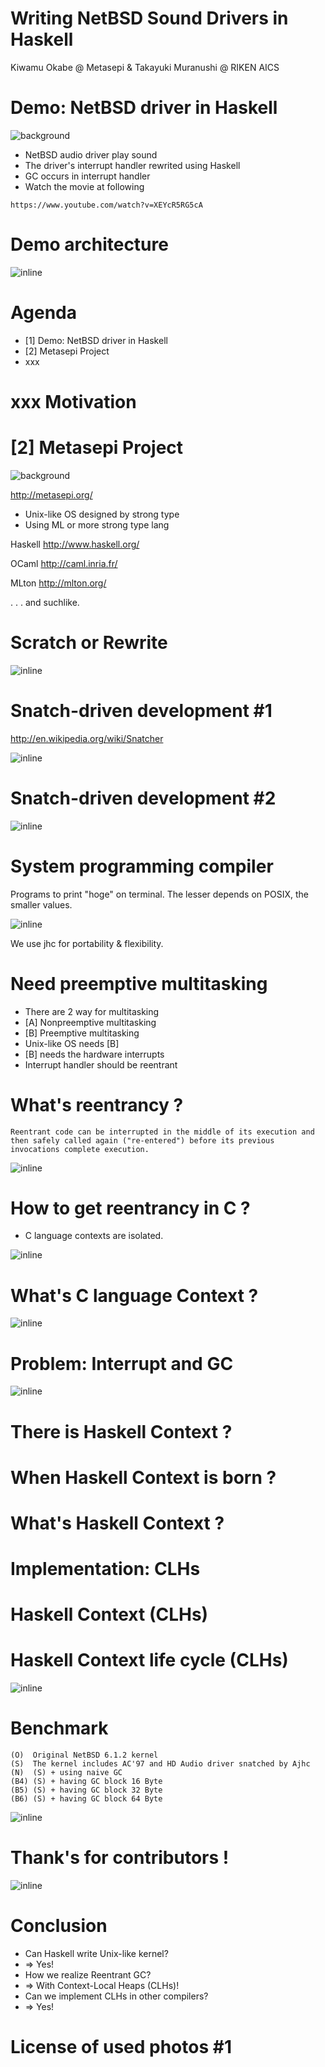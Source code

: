 # Writing NetBSD Sound Drivers in Haskell

Kiwamu Okabe @ Metasepi & Takayuki Muranushi @ RIKEN AICS

# Demo: NetBSD driver in Haskell
![background](img/netbsd.png)

* NetBSD audio driver play sound
* The driver's interrupt handler rewrited using Haskell
* GC occurs in interrupt handler
* Watch the movie at following

~~~
https://www.youtube.com/watch?v=XEYcR5RG5cA
~~~

# Demo architecture

![inline](draw/demo_arch_netbsd.png)

# Agenda

* [1] Demo: NetBSD driver in Haskell
* [2] Metasepi Project
* xxx

# xxx Motivation

# [2] Metasepi Project

![background](img/metasepi.png)

http://metasepi.org/

* Unix-like OS designed by strong type
* Using ML or more strong type lang

Haskell http://www.haskell.org/

OCaml http://caml.inria.fr/

MLton http://mlton.org/

. . . and suchlike.

# Scratch or Rewrite

![inline](draw/need_unixlike_kern.png)

# Snatch-driven development #1

http://en.wikipedia.org/wiki/Snatcher

![inline](draw/snatch-system.png)

# Snatch-driven development #2

![inline](draw/2012-12-27-arafura_design.png)

# System programming compiler

Programs to print "hoge" on terminal. The lesser depends on POSIX, the smaller values.

![inline](img/compare_compiler_ats.png)

We use jhc for portability & flexibility.

# Need preemptive multitasking

* There are 2 way for multitasking
* [A] Nonpreemptive multitasking
* [B] Preemptive multitasking
* Unix-like OS needs [B]
* [B] needs the hardware interrupts
* Interrupt handler should be reentrant

# What's reentrancy ?

~~~
Reentrant code can be interrupted in the middle of its execution and then safely called again ("re-entered") before its previous invocations complete execution.
~~~

![inline](draw/reentrant.png)

# How to get reentrancy in C ?

* C language contexts are isolated.

![inline](draw/context_switch.png)

# What's C language Context ?

![inline](draw/context_c.png)

# Problem: Interrupt and GC

![inline](draw/switch_ongc.png)

# There is Haskell Context ?
# When Haskell Context is born ?
# What's Haskell Context ?
# Implementation: CLHs
# Haskell Context (CLHs)
# Haskell Context life cycle (CLHs)

![inline](draw/arena_lifecycle.png)

# Benchmark

~~~
(O)  Original NetBSD 6.1.2 kernel
(S)  The kernel includes AC'97 and HD Audio driver snatched by Ajhc
(N)  (S) + using naive GC
(B4) (S) + having GC block 16 Byte
(B5) (S) + having GC block 32 Byte
(B6) (S) + having GC block 64 Byte
~~~

![inline](img/arafura-s1_benchmark.png)

# Thank's for contributors !

![inline](draw/contributors.png)

# Conclusion

* Can Haskell write Unix-like kernel?
* => Yes!
* How we realize Reentrant GC?
* => With Context-Local Heaps (CLHs)!
* Can we implement CLHs in other compilers?
* => Yes!

# License of used photos #1

~~~
~~~
